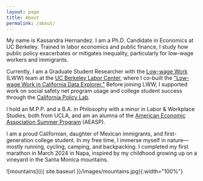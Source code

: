 ```yaml
---
layout: page
title: About
permalink: /about/
---
```


My name is Kassandra Hernandez. I am a Ph.D. Candidate in Economics at UC Berkeley. Trained in labor economics and public finance, I study how public policy exacerbates or mitigates inequality, particularly for low-wage workers and immigrants.

Currently, I am a Graduate Student Researcher with the [Low-wage Work](https://laborcenter.berkeley.edu/low-wage-work/) (LWW) team at the [UC Berkeley Labor Center](https://laborcenter.berkeley.edu/), where I co-built the ["Low-wage Work in California Data Explorer."](https://laborcenter.berkeley.edu/low-wage-work-in-california-data-explorer-2024/) Before joining LWW, I supported work on social safety net program usage and college student success through the [California Policy Lab](https://capolicylab.org/).

I hold an M.P.P. and a B.A. in Philosophy with a minor in Labor & Workplace Studies, both from UCLA, and am an alumna of the [American Economic Association Summer Program](https://www.aeaweb.org/about-aea/committees/AEASP) (AEASP). 

I am a proud Californian, daughter of Mexican immigrants, and first-generation college student. In my free time, I immerse myself in nature—mostly running, cycling, camping, and backpacking. I completed my first marathon in March 2024 in Napa, inspired by my childhood growing up on a vineyard in the Santa Monica mountains. 

![mountains]({{ site.baseurl }}/images/mountains.jpg){:width="100%"}
